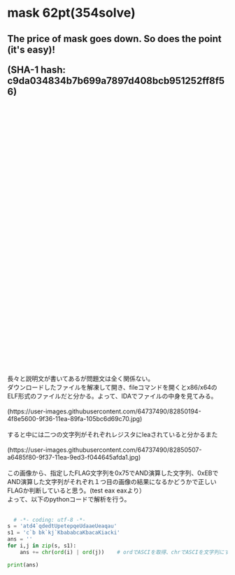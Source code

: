 <h1>mask 62pt(354solve)</h1>

<h2>The price of mask goes down. So does the point (it's easy)!

(SHA-1 hash: c9da034834b7b699a7897d408bcb951252ff8f56)</h2>

<br>
<br>
<br>
<br>
<br>
<br>
<br>
<br>
<br>
<br>
<br>
<br>
<br>
<br>
<br>
<br>
<br>
<br>
<br>
<br>
<br>
<br>
<br>
<br>
<br>
<br>
<br>
<br>
<br>
<br>
<br>
<br>
<br>
<br>
<br>
<br>
長々と説明文が書いてあるが問題文は全く関係ない。<br>
  ダウンロードしたファイルを解凍して開き、fileコマンドを開くとx86/x64のELF形式のファイルだと分かる。よって、IDAでファイルの中身を見てみる。<br><br>
  (https://user-images.githubusercontent.com/64737490/82850194-4f8e5600-9f36-11ea-89fa-105bc6d69c70.jpg)
  <br><br>
 すると中には二つの文字列がそれぞれレジスタにleaされていると分かるまた
  <br><br>
  (https://user-images.githubusercontent.com/64737490/82850507-a6485f80-9f37-11ea-9ed3-f044645afda1.jpg)
<br><br>
  この画像から、指定したFLAG文字列を0x75でAND演算した文字列、0xEBでAND演算した文字列がそれぞれ１つ目の画像の結果になるかどうかで正しいFLAGか判断していると思う。(test eax eaxより）
  <br>
  よって、以下のpythonコードで解析を行う。<br><br>
  
```python
  # -*- coding: utf-8 -*-
s = 'atd4`qdedtUpetepqeUdaaeUeaqau'
s1 = 'c`b bk`kj`KbababcaKbacaKiacki'
ans = ''
for i,j in zip(s, s1):
    ans += chr(ord(i) | ord(j))    # ordでASCIを取得、chrでASCIを文字列にする

print(ans)
```

<br><br>
